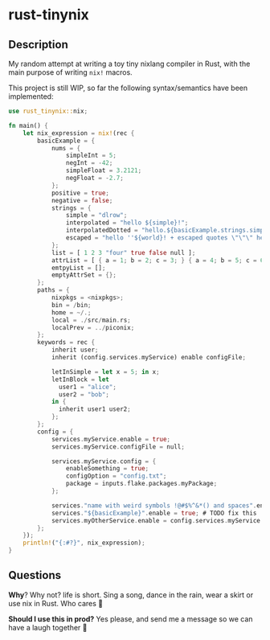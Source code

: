 # rust-tinynix

## Description

My random attempt at writing a toy tiny nixlang compiler in Rust, with the main
purpose of writing `nix!` macros.

This project is still WIP, so far the following syntax/semantics have been
implemented:

```rust
use rust_tinynix::nix;

fn main() {
    let nix_expression = nix!(rec {
        basicExample = {
            nums = {
                simpleInt = 5;
                negInt = -42;
                simpleFloat = 3.2121;
                negFloat = -2.7;
            };
            positive = true;
            negative = false;
            strings = {
                simple = "dlrow";
                interpolated = "hello ${simple}!";
                interpolatedDotted = "hello.${basicExample.strings.simple}!";
                escaped = "hello ''${world}! + escaped quotes \"\"\" hehe";
            };
            list = [ 1 2 3 "four" true false null ];
            attrList = [ { a = 1; b = 2; c = 3; } { a = 4; b = 5; c = 6; } ];
            emtpyList = [];
            emptyAttrSet = {};
        };
        paths = {
            nixpkgs = <nixpkgs>;
            bin = /bin;
            home = ~/.;
            local = ./src/main.rs;
            localPrev = ../piconix;
        };
        keywords = rec {
            inherit user;
            inherit (config.services.myService) enable configFile;

            letInSimple = let x = 5; in x;
            letInBlock = let
              user1 = "alice";
              user2 = "bob";
            in {
              inherit user1 user2;
            };
        };
        config = {
            services.myService.enable = true;
            services.myService.configFile = null;

            services.myService.config = {
                enableSomething = true;
                configOption = "config.txt";
                package = inputs.flake.packages.myPackage;
            };

            services."name with weird symbols !@#$%^&*() and spaces".enable = true;
            services."${basicExample}".enable = true; # TODO fix this
            services.myOtherService.enable = config.services.myService.enable;
        };
    });
    println!("{:#?}", nix_expression);
}
```

## Questions

**Why**? Why not? life is short. Sing a song, dance in the rain, wear a skirt
or use nix in Rust. Who cares 🥺

**Should I use this in prod?** Yes please, and send me a message so we can
have a laugh together 🥺
